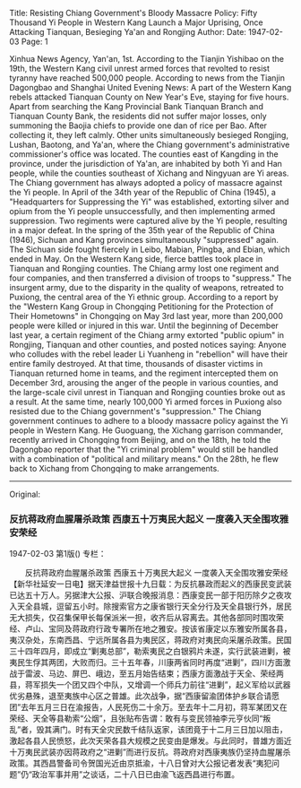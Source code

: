Title: Resisting Chiang Government's Bloody Massacre Policy: Fifty Thousand Yi People in Western Kang Launch a Major Uprising, Once Attacking Tianquan, Besieging Ya'an and Rongjing
Author:
Date: 1947-02-03
Page: 1

Xinhua News Agency, Yan'an, 1st. According to the Tianjin Yishibao on the 19th, the Western Kang civil unrest armed forces that revolted to resist tyranny have reached 500,000 people. According to news from the Tianjin Dagongbao and Shanghai United Evening News: A part of the Western Kang rebels attacked Tianquan County on New Year's Eve, staying for five hours. Apart from searching the Kang Provincial Bank Tianquan Branch and Tianquan County Bank, the residents did not suffer major losses, only summoning the Baojia chiefs to provide one dan of rice per Bao. After collecting it, they left calmly. Other units simultaneously besieged Rongjing, Lushan, Baotong, and Ya'an, where the Chiang government's administrative commissioner's office was located. The counties east of Kangding in the province, under the jurisdiction of Ya'an, are inhabited by both Yi and Han people, while the counties southeast of Xichang and Ningyuan are Yi areas. The Chiang government has always adopted a policy of massacre against the Yi people. In April of the 34th year of the Republic of China (1945), a "Headquarters for Suppressing the Yi" was established, extorting silver and opium from the Yi people unsuccessfully, and then implementing armed suppression. Two regiments were captured alive by the Yi people, resulting in a major defeat. In the spring of the 35th year of the Republic of China (1946), Sichuan and Kang provinces simultaneously "suppressed" again. The Sichuan side fought fiercely in Leibo, Mabian, Pingba, and Ebian, which ended in May. On the Western Kang side, fierce battles took place in Tianquan and Rongjing counties. The Chiang army lost one regiment and four companies, and then transferred a division of troops to "suppress." The insurgent army, due to the disparity in the quality of weapons, retreated to Puxiong, the central area of the Yi ethnic group. According to a report by the "Western Kang Group in Chongqing Petitioning for the Protection of Their Hometowns" in Chongqing on May 3rd last year, more than 200,000 people were killed or injured in this war. Until the beginning of December last year, a certain regiment of the Chiang army extorted "public opium" in Rongjing, Tianquan and other counties, and posted notices saying: Anyone who colludes with the rebel leader Li Yuanheng in "rebellion" will have their entire family destroyed. At that time, thousands of disaster victims in Tianquan returned home in teams, and the regiment intercepted them on December 3rd, arousing the anger of the people in various counties, and the large-scale civil unrest in Tianquan and Rongjing counties broke out as a result. At the same time, nearly 100,000 Yi armed forces in Puxiong also resisted due to the Chiang government's "suppression." The Chiang government continues to adhere to a bloody massacre policy against the Yi people in Western Kang. He Guoguang, the Xichang garrison commander, recently arrived in Chongqing from Beijing, and on the 18th, he told the Dagongbao reporter that the "Yi criminal problem" would still be handled with a combination of "political and military means." On the 28th, he flew back to Xichang from Chongqing to make arrangements.



<hr /> 

Original: 


### 反抗蒋政府血腥屠杀政策  西康五十万夷民大起义  一度袭入天全围攻雅安荣经

1947-02-03
第1版()
专栏：

　　反抗蒋政府血腥屠杀政策
    西康五十万夷民大起义
    一度袭入天全围攻雅安荣经
    【新华社延安一日电】据天津益世报十九日载：为反抗暴政而起义的西康民变武装已达五十万人。另据津大公报、沪联合晚报消息：西康变民一部于阳历除夕之夜攻入天全县城，逗留五小时。除搜索官方之康省银行天全分行及天全县银行外，居民无大损失，仅召集保甲长每保派米一担，收齐后从容离去。其他各部同时围攻荣经、卢山、宝同及蒋政府行政专署所在地之雅安。按该省康定以东雅安所属各县，夷汉杂处，东南西昌、宁远所属各县为夷民区，蒋政府对夷民向采屠杀政策。民国三十四年四月，即成立“剿夷总部”，勒索夷民之白银鸦片未遂，实行武装进剿，被夷民生俘其两团，大败而归。三十五年春，川康两省同时再度“进剿”，四川方面激战于雷波、马边、屏巴、峨边，至五月始告结束；西康方面激战于天全、荣经两县，蒋军损失一个团又四个中队，又增调一个师兵力前往“进剿”，起义军给以武器优劣悬殊，退至夷族中心区之普雄。此次战争，据“西康留渝团体护乡联合请愿团”去年五月三日在渝报告，人民死伤二十余万。至去年十二月初，蒋军某团又在荣经、天全等县勒索“公烟”，且张贴布告谓：敢有与变民领袖李元亨伙同“叛乱”者，毁其满门。时有天全灾民数千结队返家，该团竟于十二月三日加以阻击，激起各县人民愤怒，此次天荣各县大规模之民变由是爆发。与此同时，普雄方面近十万夷民武装亦因蒋政府之“进剿”而进行反抗。蒋政府对西康夷族仍坚持血腥屠杀政策。其西昌警备司令贺国光近由京抵渝，十八日曾对大公报记者发表“夷犯问题”仍“政治军事并用”之谈话，二十八日已由渝飞返西昌进行布置。
